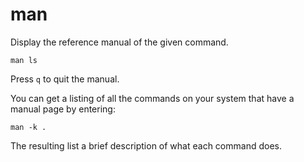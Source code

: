 # man

Display the reference manual of the given command.

```shell
man ls
```

Press `q` to quit the manual.

You can get a listing of all the commands on your system that have a manual page by
entering:

```shell
man -k .
```

The resulting list a brief description of what each command does.
